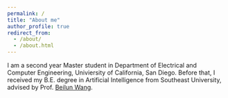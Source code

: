 ```yaml
---
permalink: /
title: "About me"
author_profile: true
redirect_from: 
  - /about/
  - /about.html
---
```


I am a second year Master student in Department of Electrical and Computer Engineering, Univiersity of California, San Diego. Before that, I received my B.E. degree in Artificial Intelligence from Southeast University, advised by Prof. [Beilun Wang](https://xgbxscwx.seu.edu.cn/wang-labsite/).




